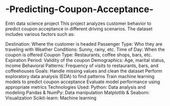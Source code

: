 # -Predicting-Coupon-Acceptance-
Entri data science project
This project analyzes customer behavior to predict coupon acceptance in different driving scenarios. The dataset includes various factors such as:

Destination: Where the customer is headed
Passenger Type: Who they are traveling with
Weather Conditions: Sunny, rainy, etc.
Time of Day: When the coupon is offered
Coupon Type: Restaurants, coffee shops, bars, etc.
Expiration Period: Validity of the coupon
Demographics: Age, marital status, income
Behavioral Patterns: Frequency of visits to restaurants, bars, and coffeehouses
Goals:
Handle missing values and clean the dataset
Perform exploratory data analysis (EDA) to find patterns
Train machine learning models to predict coupon acceptance
Evaluate model performance using appropriate metrics
Technologies Used:
Python: Data analysis and modeling
Pandas & NumPy: Data manipulation
Matplotlib & Seaborn: Visualization
Scikit-learn: Machine learning

